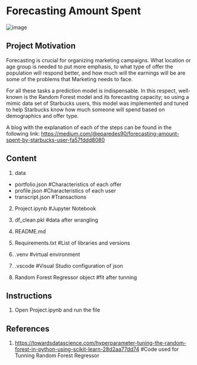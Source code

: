 # Forecasting Amount Spent

![image](https://user-images.githubusercontent.com/73708363/215187814-b348535b-fe38-4657-973f-27b9b3fcf62b.png)

## Project Motivation
Forecasting is crucial for organizing marketing campaigns. What location or age group is needed to put more emphasis, to what type of offer the population will respond better, and how much will the earnings will be are some of the problems that Marketing needs to face.

For all these tasks a prediction model is indispensable. In this respect, well-known is the Random Forest model and its forecasting capacity; so using a mimic data set of Starbucks users, this model was implemented and tuned to help Starbucks know how much someone will spend based on demographics and offer type.

A blog with the explanation of each of the steps can be found in the following link: https://medium.com/@eparedes90/forecasting-amount-spent-by-starbucks-user-fa57fddd8080

## Content

1. data
- portfolio.json #Characteristics of each offer
- profile.json #Characteristics of each user
- transcript.json #Transactions

2. Project.ipynb #Jupyter Notebook

3. df_clean.pkl #data after wrangling

4. README.md

5. Requirements.txt #List of libraries and versions

6. .venv #virtual environment

7. .vscode #Visual Studio configuration of json

8. Random Forest Regressor object #fit after tunning

## Instructions
1. Open Project.ipynb and run the file

## References
1. https://towardsdatascience.com/hyperparameter-tuning-the-random-forest-in-python-using-scikit-learn-28d2aa77dd74 #Code used for Tunning Random Forest Regressor

